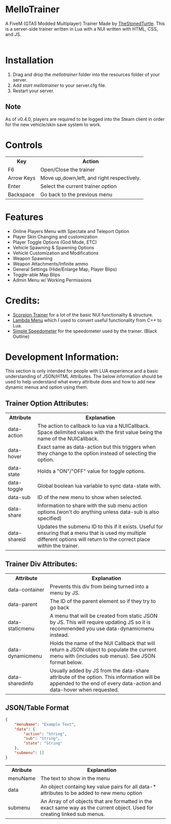 # MelloTrainer
A FiveM (GTA5 Modded Multiplayer) Trainer Made by <a href="https://github.com/TheStonedTurtle">TheStonedTurtle</a>. This is a server-side trainer written in Lua with a NUI written with HTML, CSS, and JS.<br/>
<br/>



<h1>Installation</h1>
<ol>
<li>Drag and drop the <i>mellotrainer</i> folder into the resources folder of your server.</li>
<li>Add <i>start mellotrainer</i> to your server.cfg file.</li>
<li>Restart your server.</li>
</ol>

<h2>Note</h2>
As of v0.4.0, players are required to be logged into the Steam client in order for the new vehicle/skin save system to work.

<h1>Controls</h1>
<table>
<tbody>
<tr><th>Key</th><th>Action</th></tr>
<tr><td>F6</td><td>Open/Close the trainer</td></tr>
<tr><td>Arrow Keys</td><td>Move up,down,left, and right respectively.</td></tr>
<tr><td>Enter</td><td>Select the current trainer option</td></tr>
<tr><td>Backspace</td><td>Go back to the previous menu</td></tr>
</tbody>
</table>


<h1>Features</h1>
<ul>
	<li>Online Players Menu with Spectate and Teleport Option</li>
	<li>Player Skin Changing and customization</li>
	<li>Player Toggle Options (God Mode, ETC)</li>
	<li>Vehicle Spawning & Spawning Options</li>
	<li>Vehicle Customization and Modifications</li>
	<li>Weapon Spawning</li>
	<li>Weapon Attachments/Infinite ammo</li>
	<li>General Settings (Hide/Enlarge Map, Player Blips)</li>
	<li>Toggle-able Map Blips</li>
	<li>Admin Menu w/ Working Permissions</li>
</ul>


<h1>Credits:</h1>
<ul>
<li><a href="https://github.com/pongo1231/ScorpionTrainer">Scorpion Trainer</a> for a lot of the basic NUI functionality & structure.</li>
<li><a href="https://github.com/citizenfx/project-lambdamenu">Lambda Menu</a> which I used to convert useful functionality from C++ to Lua.</li>
<li><a href="https://forum.fivem.net/t/release-simple-speedometer/7846">Simple Speedometer</a> for the speedometer used by the trainer. (Black Outline)</li>
</ul>


<h1>Development Information:</h1>
This section is only intended for people with LUA experience and a basic understanding of JSON/HTML Attributes. The below information should be used to help understand what every attribute does and how to add new dynamic menus and option using them.

<h2>Trainer Option Attributes:</h2>

<table>
<tbody>
<tr><th>Attribute</th><th>Explanation</th></tr>
<tr><td>data-action</td><td>The action to callback to lua via a NUICallback. Space delimited values with the first value being the name of the NUICallback.</td></tr>
<tr><td>data-hover</td><td>Exact same as data-action but this triggers when they change to the option instead of selecting the option.</td></tr>
<tr><td>data-state</td><td>Holds a "ON"/"OFF" value for toggle options.</td></tr>
<tr><td>data-toggle</td><td>Global boolean lua variable to sync data-state with.</td></tr>
<tr><td>data-sub</td><td>ID of the new menu to show when selected.</td></tr>
<tr><td>data-share</td><td>Information to share with the sub menu action options.(won't do anything unless data-sub is also specified)</td></tr>
<tr><td>data-shareid</td><td>Updates the submenu ID to this if it exists. Useful for ensuring that a menu that is used my multiple different options will return to the correct place within the trainer.</td></tr>
</tbody>
</table>


<h2>Trainer Div Attributes:</h2>
<table>
<tbody>
<tr><th>Attribute</th><th>Explanation</th></tr>
<tr><td>data-container</td><td>Prevents this div from being turned into a menu by JS.</td></tr>
<tr><td>data-parent</td><td>The ID of the parent element so if they try to go back</td></tr>
<tr><td>data-staticmenu</td><td>A menu that will be created from static JSON by JS. This will require updating JS so it is recommended you use data-dynamicmenu instead.</td></tr>
<tr><td>data-dynamicmenu</td><td>Holds the name of the NUI Callback that will return a JSON object to populate the current menu with (includes sub menus). See JSON format below.</td></tr>
<tr><td>data-sharedinfo</td><td>Usually added by JS from the data-share attribute of the option. This information will be appended to the end of every data-action and data-hover when requested.</td></tr>
</tbody>
</table>



<h2>JSON/Table Format</h2>

```json
{
	"menuName": "Example Text",
	"data": {
		"action": "String",
		"sub": "String",
		"state": "String"
	},
	"submenu": []
}
```


<table>
<tbody>
<tr><th>Atribute</th><th>Explanation</th><tr>
<tr>
	<td>menuName</td>
	<td>The text to show in the menu</td>
</tr>
<tr>
	<td>data</td>
	<td>An object containg key value pairs for all data-* attributes to be added to new menu option</td>
</tr>
<tr>
	<td>submenu</td>
	<td>An Array of of objects that are formatted in the exact same way as the current object. Used for creating linked sub menus.</td>
</tr>
